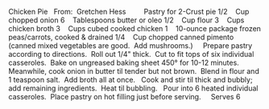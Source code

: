 Chicken Pie
 
From:  Gretchen Hess
 
 
    Pastry for 2-Crust pie
1/2    Cup chopped onion
6    Tablespoons butter or oleo
1/2    Cup flour
3    Cups chicken broth
3    Cups cubed cooked chicken
1    10-ounce package frozen peas/carrots, cooked & drained
1/4    Cup chopped canned pimento
 
(canned mixed vegetables are good.  Add mushrooms.)
 
 
Prepare pastry according to directions.  Roll out 1/4" thick.  Cut to fit tops of six individual casseroles.  Bake on ungreased baking sheet 450° for 10-12 minutes.
Meanwhile, cook onion in butter til tender but not brown.  Blend in flour and 1 teaspoon salt.  Add broth all at once.  
Cook and stir til thick and bubbly; add remaining ingredients.  Heat til bubbling.  
Pour into 6 heated individual casseroles.  Place pastry on hot filling just before serving.  
 
Serves 6
